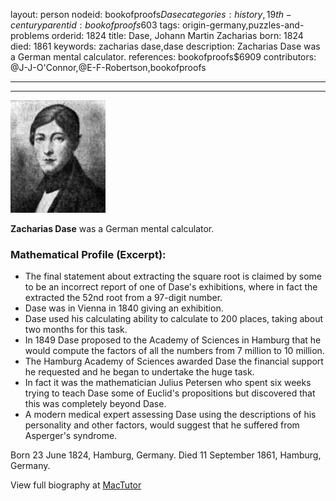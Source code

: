 layout: person
nodeid: bookofproofs$Dase
categories: history,19th-century
parentid: bookofproofs$603
tags: origin-germany,puzzles-and-problems
orderid: 1824
title: Dase, Johann Martin Zacharias
born: 1824
died: 1861
keywords: zacharias dase,dase
description: Zacharias Dase was a German mental calculator.
references: bookofproofs$6909
contributors: @J-J-O'Connor,@E-F-Robertson,bookofproofs

---



---

![Dase.jpg](https://github.com/bookofproofs/bookofproofs.github.io/blob/main/_sources/_assets/images/portraits/Dase.jpg?raw=true)

**Zacharias Dase** was a German mental calculator.

### Mathematical Profile (Excerpt):
* The final statement about extracting the square root is claimed by some to be an incorrect report of one of Dase's exhibitions, where in fact the extracted the 52nd  root from a 97-digit number.
* Dase was in Vienna in 1840 giving an exhibition.
* Dase used his calculating ability to calculate  to 200 places, taking about two months for this task.
* In 1849 Dase proposed to the Academy of Sciences in Hamburg that he would compute the factors of all the numbers from 7 million to 10 million.
* The Hamburg Academy of Sciences awarded Dase the financial support he requested and he began to undertake the huge task.
* In fact it was the mathematician Julius Petersen who spent six weeks trying to teach Dase some of Euclid's propositions but discovered that this was completely beyond Dase.
* A modern medical expert assessing Dase using the descriptions of his personality and other factors, would suggest that he suffered from Asperger's syndrome.

Born 23 June 1824, Hamburg, Germany. Died 11 September 1861, Hamburg, Germany.

View full biography at [MacTutor](https://mathshistory.st-andrews.ac.uk/Biographies/Dase/)

